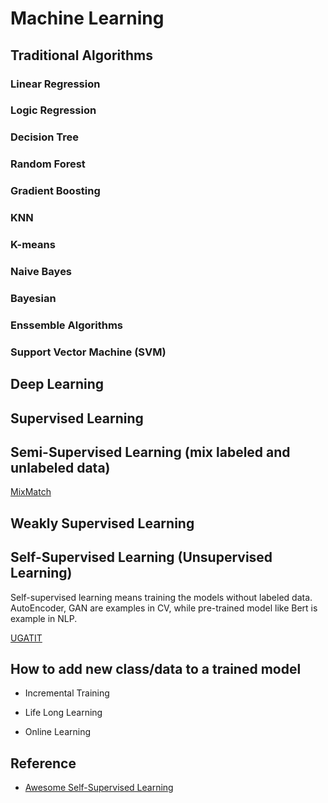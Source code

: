 # Machine Learning

## Traditional Algorithms

### Linear Regression

### Logic Regression

### Decision Tree

### Random Forest

### Gradient Boosting

### KNN

### K-means

### Naive Bayes

### Bayesian

### Enssemble Algorithms

### Support Vector Machine (SVM)

## Deep Learning


## Supervised Learning

## Semi-Supervised Learning (mix labeled and unlabeled data)

[MixMatch](https://github.com/google-research/mixmatch)

## Weakly Supervised Learning

## Self-Supervised Learning (Unsupervised Learning)

Self-supervised learning means training the models without labeled data. AutoEncoder, GAN are examples in CV, while pre-trained model like Bert is example in NLP.

[UGATIT](https://github.com/taki0112/UGATIT?utm_source=mybridge&utm_medium=blog&utm_campaign=read_more)

## How to add new class/data to a trained model

* Incremental Training

* Life Long Learning

* Online Learning

## Reference
* [Awesome Self-Supervised Learning](https://github.com/jason718/awesome-self-supervised-learning)




